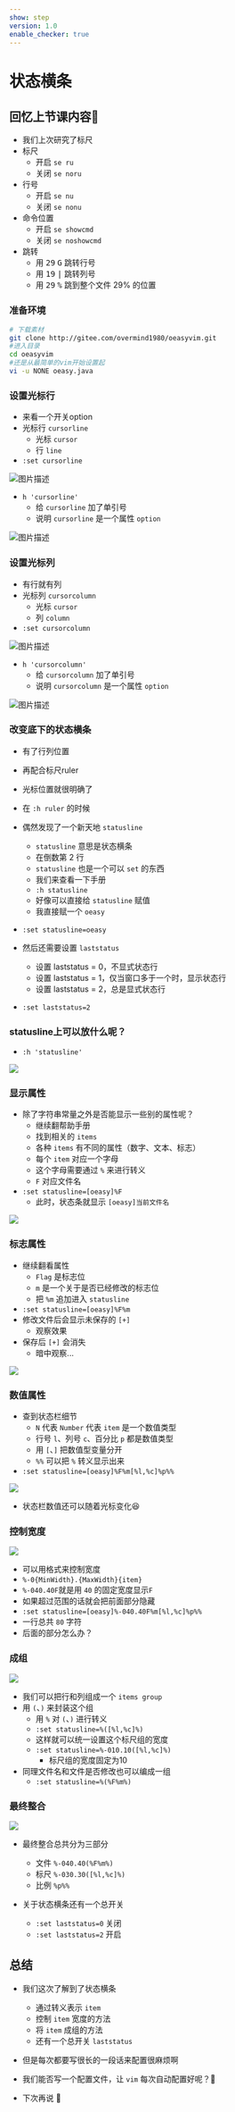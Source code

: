 ```yaml
---
show: step
version: 1.0
enable_checker: true
---
```


# 状态横条

## 回忆上节课内容🤔

- 我们上次研究了标尺
- 标尺
  - 开启 `se ru`
  - 关闭 `se noru`
- 行号
  - 开启 `se nu`
  - 关闭 `se nonu`
- 命令位置
  - 开启 `se showcmd`
  - 关闭 `se noshowcmd`
- 跳转
	- 用 <kbd>2</kbd><kbd>9</kbd> <kbd>G</kbd> 跳转行号
	- 用 <kbd>1</kbd><kbd>9</kbd> <kbd>|</kbd> 跳转列号
	- 用 <kbd>2</kbd><kbd>9</kbd> <kbd>%</kbd> 跳到整个文件 29% 的位置

### 准备环境

```bash
# 下载素材
git clone http://gitee.com/overmind1980/oeasyvim.git
#进入目录
cd oeasyvim
#还是从最简单的vim开始设置起
vi -u NONE oeasy.java
```

### 设置光标行

- 来看一个开关option
- 光标行 `cursorline`
	- 光标 `cursor`
	- 行 `line`
- `:set cursorline`

![图片描述](https://doc.shiyanlou.com/courses/uid1190679-20210805-1628145706714)

- `h 'cursorline'`
	- 给 `cursorline` 加了单引号
	- 说明 `cursorline` 是一个属性 `option`

![图片描述](https://doc.shiyanlou.com/courses/uid1190679-20210805-1628145808345)

### 设置光标列

- 有行就有列
- 光标列 `cursorcolumn`
	- 光标 `cursor`
	- 列 `column`
- `:set cursorcolumn`

![图片描述](https://doc.shiyanlou.com/courses/uid1190679-20210805-1628146050682)

- `h 'cursorcolumn'`
	- 给 `cursorcolumn` 加了单引号
	- 说明 `cursorcolumn` 是一个属性 `option`

![图片描述](https://doc.shiyanlou.com/courses/uid1190679-20210805-1628146058038)

### 改变底下的状态横条

- 有了行列位置
- 再配合标尺ruler
- 光标位置就很明确了
- 在 `:h ruler` 的时候
- 偶然发现了一个新天地 `statusline`
	- `statusline` 意思是状态横条
	- 在倒数第 2 行
	- `statusline` 也是一个可以 `set` 的东西
	- 我们来查看一下手册
	- `:h statusline`
	- 好像可以直接给 `statusline` 赋值
	- 我直接赋一个 `oeasy`
- `:set statusline=oeasy`

- 然后还需要设置 `laststatus`
  - 设置 laststatus = 0，不显式状态行
  - 设置 laststatus = 1，仅当窗口多于一个时，显示状态行
  - 设置 laststatus = 2，总是显式状态行
- `:set laststatus=2`

### statusline上可以放什么呢？
- `:h 'statusline'`

![](https://labfile.oss.aliyuncs.com/courses/2840/helpStatusLine.png)

### 显示属性

- 除了字符串常量之外是否能显示一些别的属性呢？
	- 继续翻帮助手册 
	- 找到相关的 `items`
	- 各种 `items` 有不同的属性（数字、文本、标志）
	- 每个 `item` 对应一个字母
	- 这个字母需要通过 `%` 来进行转义
	- `F` 对应文件名
- `:set statusline=[oeasy]%F`
	- 此时，状态条就显示 `[oeasy]当前文件名`

![](https://labfile.oss.aliyuncs.com/courses/2840/statuslineItem)

### 标志属性

- 继续翻看属性
	- `Flag` 是标志位
	- `m` 是一个关于是否已经修改的标志位
	- 把 `%m` 追加进入 `statusline`
- `:set statusline=[oeasy]%F%m`
- 修改文件后会显示未保存的 `[+]`
	- 观察效果
- 保存后 `[+]` 会消失
	- 暗中观察... 

![](https://labfile.oss.aliyuncs.com/courses/2840/helpstatusflag.png)

### 数值属性

- 查到状态栏细节
	- `N` 代表 `Number` 代表 `item` 是一个数值类型
	- 行号 `l`、列号 `c`、百分比 `p` 都是数值类型
	- 用 `[`、`]` 把数值型变量分开
	- `%%` 可以把 `%` 转义显示出来
- `:set statusline=[oeasy]%F%m[%l,%c]%p%%`

![](https://labfile.oss.aliyuncs.com/courses/2840/statusNumber.png)

- 状态栏数值还可以随着光标变化😆

### 控制宽度

![](https://labfile.oss.aliyuncs.com/courses/2840/statuswidth.png)

- 可以用格式来控制宽度
- `%-0{MinWidth}.{MaxWidth}{item}`
- `%-040.40F`就是用 `40` 的固定宽度显示`F`
- 如果超过范围的话就会把前面部分隐藏
- `:set statusline=[oeasy]%-040.40F%m[%l,%c]%p%%`
- 一行总共 `80` 字符
- 后面的部分怎么办？

### 成组

![](https://labfile.oss.aliyuncs.com/courses/2840/statuslineGroupItems )

- 我们可以把行和列组成一个 `items group`
- 用 `(`、`)` 来封装这个组
	- 用 `%` 对 `(`、`)` 进行转义
	- `:set statusline=%([%l,%c]%)`
	- 这样就可以统一设置这个标尺组的宽度
	- `:set statusline=%-010.10([%l,%c]%)`
		- 标尺组的宽度固定为10
- 同理文件名和文件是否修改也可以编成一组
	- `:set statusline=%(%F%m%)`

### 最终整合

![](https://labfile.oss.aliyuncs.com/courses/2840/statusFullString.png)

- 最终整合总共分为三部分
  - 文件 `%-040.40(%F%m%)`
  - 标尺 `%-030.30([%l,%c]%)`
  - 比例 `%p%%`

- 关于状态横条还有一个总开关
  - `:set laststatus=0` 关闭
  - `:set laststatus=2` 开启
    
## 总结

- 我们这次了解到了状态横条
  - 通过转义表示 `item`
  - 控制 `item` 宽度的方法
  - 将 `item` 成组的方法
  - 还有一个总开关 `laststatus`

- 但是每次都要写很长的一段话来配置很麻烦啊
- 我们能否写一个配置文件，让 `vim` 每次自动配置好呢？🤔
- 下次再说 👋







